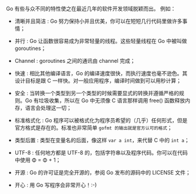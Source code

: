 Go 有些与众不同的特性使之在最近几年的软件开发领域脱颖而出。
例如：

* 清晰并且简洁
:	Go 努力保持小并且优美，你可以在短短几行代码里做许多事情；

* 并行
:	Go 让函数很容易成为非常轻量的线程。这些轻量线程在 Go 中被叫做 goroutines；

* Channel
:	goroutines 之间的通讯由 channel 完成；

* 快速
:	相比其他编译语言，Go 的编译速度很快，而执行速度也毫不逊色。其设计目标是跟 C 一样快。对一般应用程序，编译时间做到可以用秒计算；

* 安全
:	当转换一个类型到另一个类型的时候需要显式的转换并遵循严格的规则。Go 有垃圾收集，所以在 Go 中无须像 C 语言那样调用 free() 函数释放内存，语言会处理这一切；

* 标准格式化
:	Go 程序可以被格式化为程序员希望的（几乎）任何形式，但是官方格式是存在的。标准也非常简单 `gofmt 的输出就是官方认可的格式`；

* 类型后置
:	类型在变量名的后面，像这样 `var a int`，来代替 C 中的 `int a`；

* UTF-8
:	任何地方都是 UTF-8 的，包括字符串以及程序代码。你可以在代码中使用 Φ = Φ + 1；

* 开源
:	Go 的许可证是完全开源的，参阅 Go 发布的源码中的 LICENSE 文件；

* 开心
:	用 Go 写程序会非常开心！:-)
